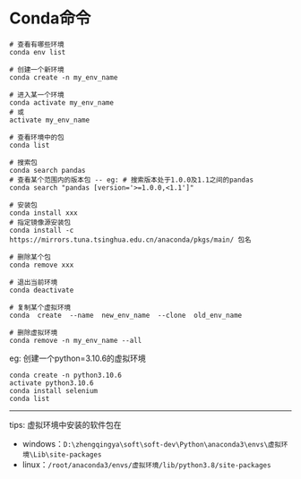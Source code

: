# Conda命令

```shell
# 查看有哪些环境
conda env list

# 创建一个新环境
conda create -n my_env_name

# 进入某一个环境
conda activate my_env_name
# 或
activate my_env_name

# 查看环境中的包
conda list

# 搜索包
conda search pandas
# 查看某个范围内的版本包 -- eg: # 搜索版本处于1.0.0及1.1之间的pandas
conda search "pandas [version='>=1.0.0,<1.1']"

# 安装包 
conda install xxx
# 指定镜像源安装包
conda install -c https://mirrors.tuna.tsinghua.edu.cn/anaconda/pkgs/main/ 包名

# 删除某个包
conda remove xxx

# 退出当前环境
conda deactivate

# 复制某个虚拟环境
conda  create  --name  new_env_name  --clone  old_env_name

# 删除虚拟环境
conda remove -n my_env_name --all
```

eg: 创建一个python=3.10.6的虚拟环境

```shell
conda create -n python3.10.6
activate python3.10.6
conda install selenium
conda list
```

---

tips: 虚拟环境中安装的软件包在

- windows：`D:\zhengqingya\soft\soft-dev\Python\anaconda3\envs\虚拟环境\Lib\site-packages`
- linux：`/root/anaconda3/envs/虚拟环境/lib/python3.8/site-packages`
